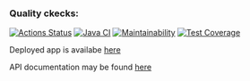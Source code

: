 ### Quality ckecks:
[![Actions Status](https://github.com/niyatanya/java-project-99/actions/workflows/hexlet-check.yml/badge.svg)](https://github.com/niyatanya/java-project-99/actions)
[![Java CI](https://github.com/niyatanya/java-project-99/actions/workflows/gradle.yml/badge.svg?branch=main)](https://github.com/niyatanya/java-project-99/actions/workflows/gradle.yml)
[![Maintainability](https://api.codeclimate.com/v1/badges/2608f83f038815497915/maintainability)](https://codeclimate.com/github/niyatanya/java-project-99/maintainability)
[![Test Coverage](https://api.codeclimate.com/v1/badges/2608f83f038815497915/test_coverage)](https://codeclimate.com/github/niyatanya/java-project-99/test_coverage)

Deployed app is availabe [here](https://task-manager-ic67.onrender.com)

API documentation may be found [here](https://task-manager-ic67.onrender.com/swagger-ui/index.html)
